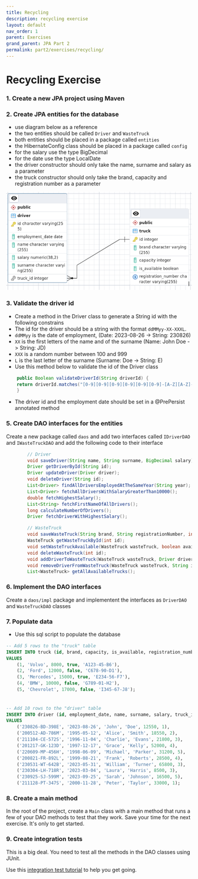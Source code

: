 ```yaml
---
title: Recycling
description: recycling exercise
layout: default
nav_order: 1
parent: Exercises
grand_parent: JPA Part 2
permalink: part2/exercises/recycling/
---
```


# Recycling Exercise

### 1. Create a new JPA project using Maven

### 2. Create JPA entities for the database

- use diagram below as a reference
- the two entities should be called `Driver` and `WasteTruck`
- both entities should be placed in a package called `entities`
- the HibernateConfig class should be placed in a package called `config`
- for the salary use the type BigDecimal
- for the date use the type LocalDate
- the driver constructor should only take the name, surname and salary as a parameter
- the truck constructor should only take the brand, capacity and registration number as a parameter

![recycling erd](../../images/recycling1.png)

### 3. Validate the driver id

- Create a method in the Driver class to generate a String id with the following constrains
- The id for the driver should be a string with the format `ddMMyy-XX-XXXL`.
- `ddMMyy` is the date of employment, (Date: 2023-08-26 -> String: 230826)
- `XX` is the first letters of the name and of the surname (Name: John Doe -> String: JD)
- `XXX` is a random number between 100 and 999
- `L` is the last letter of the surname (Surname: Doe -> String: E)
- Use this method below to validate the id of the Driver class

```java
    public Boolean validateDriverId(String driverId) {
    return driverId.matches("[0-9][0-9][0-9][0-9][0-9][0-9]-[A-Z][A-Z]-[0-9][0-9][0-9][A-Z]");
    }
```

- The driver id and the employment date should be set in a @PrePersist annotated method

### 5. Create DAO interfaces for the entities

Create a new package called `daos` and add two interfaces called `IDriverDAO` and `IWasteTruckDAO` and add the following code to their interface

```java
        // Driver
        void saveDriver(String name, String surname, BigDecimal salary);
        Driver getDriverById(String id);
        Driver updateDriver(Driver driver);
        void deleteDriver(String id);
        List<Driver> findAllDriversEmployedAtTheSameYear(String year);
        List<Driver> fetchAllDriversWithSalaryGreaterThan10000();
        double fetchHighestSalary();
        List<String> fetchFirstNameOfAllDrivers();
        long calculateNumberOfDrivers();
        Driver fetchDriverWithHighestSalary();
```

```java
        // WasteTruck
        void saveWasteTruck(String brand, String registrationNumber, int capacity);
        WasteTruck getWasteTruckById(int id);
        void setWasteTruckAvailable(WasteTruck wasteTruck, boolean available);
        void deleteWasteTruck(int id);
        void addDriverToWasteTruck(WasteTruck wasteTruck, Driver driver);
        void removeDriverFromWasteTruck(WasteTruck wasteTruck, String id);
        List<WasteTruck> getAllAvailableTrucks();
```

### 6. Implement the DAO interfaces

Create a `daos/impl` package and implementent the interfaces as `DriverDAO` and `WasteTruckDAO` classes

### 7. Populate data

- Use this sql script to populate the database

```sql
-- Add 5 rows to the "truck" table
INSERT INTO truck (id, brand, capacity, is_available, registration_number)
VALUES
    (1, 'Volvo', 8000, true, 'A123-45-B6'),
    (2, 'Ford', 12000, false, 'C678-90-D1'),
    (3, 'Mercedes', 15000, true, 'E234-56-F7'),
    (4, 'BMW', 10000, false, 'G789-01-H2'),
    (5, 'Chevrolet', 17000, false, 'I345-67-J8');


-- Add 10 rows to the "driver" table
INSERT INTO driver (id, employment_date, name, surname, salary, truck_id)
VALUES
    ('230826-BD-398E', '2023-08-26', 'John', 'Doe', 12550, 1),
    ('200512-AD-786M', '1995-05-12', 'Alice', 'Smith', 18550, 2),
    ('211104-CE-572S', '1996-11-04', 'Charlie', 'Evans', 21800, 3),
    ('201217-GK-123D', '1997-12-17', 'Grace', 'Kelly', 52000, 4),
    ('220609-MP-456H', '1998-06-09', 'Michael', 'Parker', 31200, 5),
    ('200821-FR-892L', '1999-08-21', 'Frank', 'Roberts', 28500, 4),
    ('230531-WT-642B', '2023-05-31', 'William', 'Turner', 65800, 3),
    ('230304-LH-718R', '2023-03-04', 'Laura', 'Harris', 8500, 3),
    ('230925-SJ-599M', '2023-09-25', 'Sarah', 'Johnson', 16500, 5),
    ('211128-PT-347S', '2000-11-28', 'Peter', 'Taylor', 33000, 1);

```

### 8. Create a main method

In the root of the project, create a `Main` class with a main method that runs a few of your DAO methods to test that they work. Save your time for the next exercise. It's only to get started.

### 9. Create integration tests

This is a big deal. You need to test all the methods in the DAO classes using JUnit.

Use this [integration test tutorial](../../toolbox/test/dao_test.md) to help you get going.
